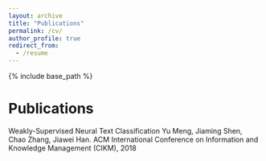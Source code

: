 ```yaml
---
layout: archive
title: "Publications"
permalink: /cv/
author_profile: true
redirect_from:
  - /resume
---
```


{% include base_path %}

Publications
======

Weakly-Supervised Neural Text Classification
Yu Meng, Jiaming Shen, Chao Zhang, Jiawei Han.
ACM International Conference on Information and Knowledge Management (CIKM), 2018
 
